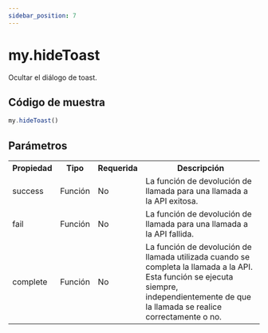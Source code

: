 ```yaml
---
sidebar_position: 7
---
```


# my.hideToast

Ocultar el diálogo de toast.

## Código de muestra

```js
my.hideToast()
```
## Parámetros
<table>
    <tr>
        <th>Propiedad</th>
        <th>Tipo</th>
        <th>Requerida</th>
        <th>Descripción</th>
    </tr>
     <tr>
        <td>success</td>
        <td>Función</td>
        <td>No</td>
        <td>La función de devolución de llamada para una llamada a la API exitosa.</td>
     </tr>
     <tr>
        <td>fail</td>
        <td>Función</td>
        <td>No</td>
        <td>La función de devolución de llamada para una llamada a la API fallida.</td>
     </tr>
     <tr>
        <td>complete</td>
         <td>Función</td>
        <td>No</td>
        <td>La función de devolución de llamada utilizada cuando se completa la llamada a la API. Esta función se ejecuta siempre, independientemente de que la llamada se realice correctamente o no.</td>
     </tr>
</table>